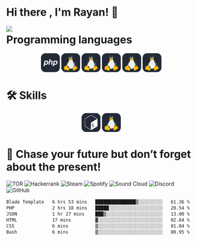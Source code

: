 # Hi there , I'm Rayan! 👋

<img  align="left" width="400" src="https://user-images.githubusercontent.com/94997828/195132053-9f3eafcb-2b0f-4a19-9e6d-f625e20c7d50.png"/>



# Programming languages

<p align="center">
    <img width="50" height="50" src="https://raw.githubusercontent.com/tandpfun/skill-icons/d1c752b99bb25a0e5aa363bae1db2809173ee966/icons/PHP-Dark.svg">
    <img width="50" height="50" src="https://raw.githubusercontent.com/tandpfun/skill-icons/d1c752b99bb25a0e5aa363bae1db2809173ee966/icons/Linux-Dark.svg">
    <img width="50" height="50" src="https://raw.githubusercontent.com/tandpfun/skill-icons/d1c752b99bb25a0e5aa363bae1db2809173ee966/icons/Linux-Dark.svg">
    <img width="50" height="50" src="https://raw.githubusercontent.com/tandpfun/skill-icons/d1c752b99bb25a0e5aa363bae1db2809173ee966/icons/Linux-Dark.svg">
    <img width="50" height="50" src="https://raw.githubusercontent.com/tandpfun/skill-icons/d1c752b99bb25a0e5aa363bae1db2809173ee966/icons/Linux-Dark.svg">
    <img width="50" height="50" src="https://raw.githubusercontent.com/tandpfun/skill-icons/d1c752b99bb25a0e5aa363bae1db2809173ee966/icons/Linux-Dark.svg">
</p>

<!-- ![Laravel](https://img.shields.io/badge/laravel-%23FF2D20.svg?style=for-the-badge&logo=laravel&logoColor=white)
![PHP](https://img.shields.io/badge/php-%23777BB4.svg?style=for-the-badge&logo=php&logoColor=white)
![MySQL](https://img.shields.io/badge/mysql-%2300f.svg?style=for-the-badge&logo=mysql&logoColor=white)

![Bootstrap](https://img.shields.io/badge/bootstrap-%23563D7C.svg?style=for-the-badge&logo=bootstrap&logoColor=white)
![HTML5](https://img.shields.io/badge/html5-%23E34F26.svg?style=for-the-badge&logo=html5&logoColor=white)
![CSS3](https://img.shields.io/badge/css3-%231572B6.svg?style=for-the-badge&logo=css3&logoColor=white)
![JavaScript](https://img.shields.io/badge/javascript-%23323330.svg?style=for-the-badge&logo=javascript&logoColor=%23F7DF1E)
 -->

# 🛠 Skills
<p align="center">
    <img width="50" height="50" src="https://raw.githubusercontent.com/tandpfun/skill-icons/d1c752b99bb25a0e5aa363bae1db2809173ee966/icons/Bash-Dark.svg">
    <img width="50" height="50" src="https://raw.githubusercontent.com/tandpfun/skill-icons/d1c752b99bb25a0e5aa363bae1db2809173ee966/icons/Linux-Dark.svg">
</p>

<!-- ![Debian](https://img.shields.io/badge/Debian-D70A53?style=for-the-badge&logo=debian&logoColor=white) -->
<!-- ![Shell Script](https://img.shields.io/badge/shell_script-%23121011.svg?style=for-the-badge&logo=gnu-bash&logoColor=white) -->

<!-- 
<img  align="left" width="50" height="50" src="https://raw.githubusercontent.com/tandpfun/skill-icons/d1c752b99bb25a0e5aa363bae1db2809173ee966/icons/Bash-Dark.svg">

<img  align="left"  src="https://img.shields.io/badge/Linux-FCC624?style=for-the-badge&logo=linux&logoColor=black"/> -->
<!-- <img  align="left"  src="https://img.shields.io/badge/mac%20os-000000?style=for-the-badge&logo=macos&logoColor=F0F0F0"/> -->
<!-- <img  align="left"  alt="mysql" src="https://img.shields.io/badge/linkedin-%230077B5.svg?style=for-the-badge&logo=linkedin&logoColor=white"/> -->
<!-- <img align="left" alt="Binance" src="https://img.shields.io/badge/Binance-FCD535?style=for-the-badge&logo=binance&logoColor=white"/> -->
<!-- ![Xcode](https://img.shields.io/badge/Xcode-007ACC?style=for-the-badge&logo=Xcode&logoColor=white) -->
<!-- ![Visual Studio Code](https://img.shields.io/badge/Visual%20Studio%20Code-0078d7.svg?style=for-the-badge&logo=visual-studio-code&logoColor=white) -->

# 🧠 Chase your future but don’t forget about the present!

![TOR](https://img.shields.io/badge/tor-%237E4798.svg?style=for-the-badge&logo=tor-project&logoColor=white)
![Hackerrank](https://img.shields.io/badge/-Hackerrank-2EC866?style=for-the-badge&logo=HackerRank&logoColor=white)
![Steam](https://img.shields.io/badge/steam-%23000000.svg?style=for-the-badge&logo=steam&logoColor=white)
![Spotify](https://img.shields.io/badge/Spotify-1ED760?style=for-the-badge&logo=spotify&logoColor=white)
![Sound Cloud](https://img.shields.io/badge/sound%20cloud-FF5500?style=for-the-badge&logo=soundcloud&logoColor=white)
![Discord](https://img.shields.io/badge/Discord-%237289DA.svg?style=for-the-badge&logo=discord&logoColor=white)
![GitHub](https://img.shields.io/badge/github-%23121011.svg?style=for-the-badge&logo=github&logoColor=white)






<!--START_SECTION:waka-->

```text
Blade Template   6 hrs 53 mins   ███████████████▒░░░░░░░░░   61.36 %
PHP              2 hrs 18 mins   █████░░░░░░░░░░░░░░░░░░░░   20.54 %
JSON             1 hr 27 mins    ███▒░░░░░░░░░░░░░░░░░░░░░   13.00 %
HTML             17 mins         ▓░░░░░░░░░░░░░░░░░░░░░░░░   02.64 %
CSS              6 mins          ▒░░░░░░░░░░░░░░░░░░░░░░░░   01.04 %
Bash             6 mins          ▒░░░░░░░░░░░░░░░░░░░░░░░░   00.95 %
```

<!--END_SECTION:waka-->
